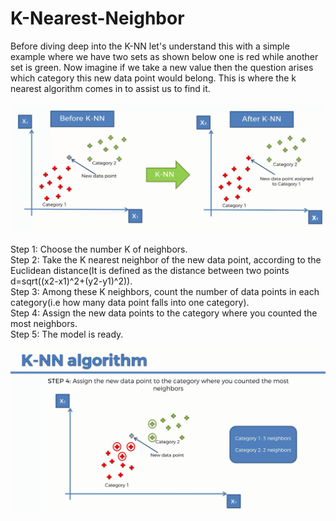 # K-Nearest-Neighbor

Before diving deep into the K-NN let's understand this with a simple example where we have two sets as shown below one is red while another set is green. Now imagine if we take a new value then the question arises which category this new data point would belong. This is where the k nearest algorithm comes in to assist us to find it. 

![KNN](Untitled.png)

Step 1: Choose the number K of neighbors. <br>
Step 2: Take the K nearest neighbor of the new data point, according to the Euclidean distance(It is defined as the distance between two points d=sqrt((x2-x1)^2+(y2-y1)^2)).<br>
Step 3: Among these K neighbors, count the number of data points in each category(i.e how many data point falls into one category).<br>
Step 4: Assign the new data points to the category where you counted the most neighbors.<br>
Step 5: The model is ready.<br>

![Example](Example.png)
